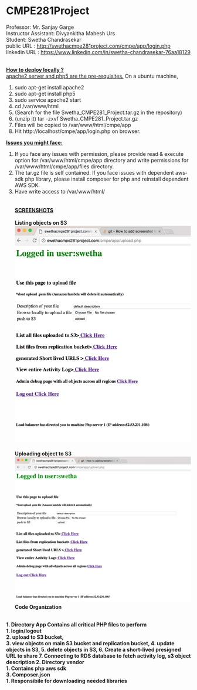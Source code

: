 # CMPE281Project
Professor: Mr. Sanjay Garge <br>
Instructor Assistant: Divyankitha Mahesh Urs <br>
Student: Swetha Chandrasekar <br>
public URL : http://swethacmpe281project.com/cmpe/app/login.php <br>
linkedin URL : https://www.linkedin.com/in/swetha-chandrasekar-76aa18129 <br>


<u><br> <b> How to deploy locally ? </b> <br></u>
<u>apache2 server and php5 are the pre-requisites.</u>
On a ubuntu machine, <br>
1. sudo apt-get install apache2 <br>
2. sudo apt-get install php5 <br>
3. sudo service apache2 start <br>
4. cd /var/www/html <br>
5. (Search for the file Swetha_CMPE281_Project.tar.gz in the repository)
6. (unzip it) tar -zxvf Swetha_CMPE281_Project.tar.gz	
7. Files will be copied to /var/www/html/cmpe/app
8. Hit http://localhost/cmpe/app/login.php on browser.

<u><b>Issues you might face:</b></u>
1. If you face any issues with permission, please provide read & execute option for /var/www/html/cmpe/app directory and write permissions for /var/www/html/cmpe/app/files directory.
2. The tar.gz file is self contained. If you face issues with dependent aws-sdk php library, please install composer for php and reinstall dependent AWS SDK.
3. Have write access to /var/www/html/
<br><br><br> <B><U>SCREENSHOTS </B></U><BR>
<b><br>Listing objects on S3</b> <br>
<img src="listing%20objects.png"> <br>
	<b> <br> Uploading object to S3 <b></b>
<img src="upload%20page.png"> <br>
<b>Code Organization </b><br><br>
		

<b>1. Directory App </b>
	Contains all critical PHP files to perform <br>
		1. login/logout <br>
		2. upload to S3 bucket, <br> 
		3. view objects on main S3 bucket and replication bucket, 
		4. update objects in S3,
		5. delete objects in S3,
		6. Create a short-lived presigned URL to share
		7. Connecting to RDS database to fetch activity log, s3 object description
<b>2. Directory vendor<br></b>
		1. Contains php aws sdk <br>
<b> 3. Composer.json <br> </b>
		1. Responsibile for downloading needed libraries <br>
